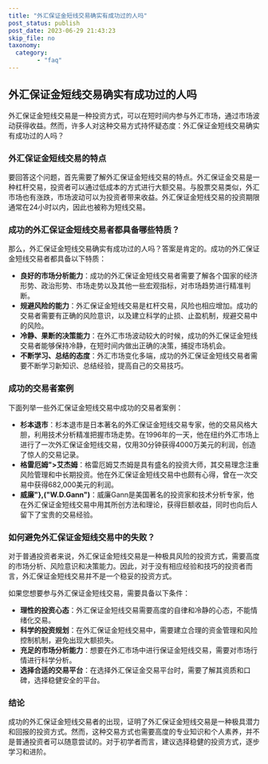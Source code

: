 ```yaml
---
title: "外汇保证金短线交易确实有成功过的人吗"
post_status: publish
post_date: 2023-06-29 21:43:23
skip_file: no
taxonomy:
  category:
        - "faq"
---
```


## 外汇保证金短线交易确实有成功过的人吗

外汇保证金短线交易是一种投资方式，可以在短时间内参与外汇市场，通过市场波动获得收益。然而，许多人对这种交易方式持怀疑态度：外汇保证金短线交易确实有成功过的人吗？

### 外汇保证金短线交易的特点

要回答这个问题，首先需要了解外汇保证金短线交易的特点。外汇保证金交易是一种杠杆交易，投资者可以通过低成本的方式进行大额交易。与股票交易类似，外汇市场也有涨跌，市场波动可以为投资者带来收益。外汇保证金短线交易的投资期限通常在24小时以内，因此也被称为短线交易。

### 成功的外汇保证金短线交易者都具备哪些特质？

那么，外汇保证金短线交易确实有成功过的人吗？答案是肯定的。成功的外汇保证金短线交易者都具备以下特质：

- **良好的市场分析能力**：成功的外汇保证金短线交易者需要了解各个国家的经济形势、政治形势、市场走势以及其他一些宏观指标，对市场趋势进行精准判断。
- **规避风险的能力**：外汇保证金短线交易是杠杆交易，风险也相应增加。成功的交易者需要有正确的风险意识，以及建立科学的止损、止盈机制，规避交易中的风险。
- **冷静、果断的决策能力**：在外汇市场波动较大的时候，成功的外汇保证金短线交易者能够保持冷静，在短时间内做出正确的决策，捕捉市场机会。
- **不断学习、总结的态度**：外汇市场变化多端，成功的外汇保证金短线交易者需要不断学习新知识、总结经验，提高自己的交易技巧。

### 成功的交易者案例

下面列举一些外汇保证金短线交易中成功的交易者案例：

- **杉本退市**：杉本退市是日本著名的外汇保证金短线交易专家，他的交易风格大胆，利用技术分析精准把握市场走势。在1996年的一天，他在纽约外汇市场上进行了一次外汇保证金短线交易，仅用30分钟获得4000万美元的利润，创造了惊人的交易记录。
- **格雷厄姆">艾杰姆**：格雷厄姆艾杰姆是具有盛名的投资大师，其交易理念注重风险管理和中长期投资。他在外汇保证金短线交易中也颇有心得，曾在一次交易中获得682,000美元的利润。
- **威廉"},("W.D.Gann")**：威廉Gann是美国著名的投资家和技术分析专家，他在外汇保证金短线交易中用其所创方法和理论，获得巨额收益，同时也向后人留下了宝贵的交易经验。

### 如何避免外汇保证金短线交易中的失败？

对于普通投资者来说，外汇保证金短线交易是一种极具风险的投资方式，需要高度的市场分析、风险意识和决策能力。因此，对于没有相应经验和技巧的投资者而言，外汇保证金短线交易并不是一个稳妥的投资方式。

如果您想要参与外汇保证金短线交易，需要具备以下条件：

- **理性的投资心态**：外汇保证金短线交易需要高度的自律和冷静的心态，不能情绪化交易。
- **科学的投资规划**：在外汇保证金短线交易中，需要建立合理的资金管理和风险控制机制，避免出现大额损失。
- **充足的市场分析能力**：想要在外汇市场中进行保证金短线交易，需要对市场行情进行科学分析。
- **选择合适的交易平台**：在选择外汇保证金交易平台时，需要了解其资质和口碑，选择稳健安全的平台。

### 结论

成功的外汇保证金短线交易者的出现，证明了外汇保证金短线交易是一种极具潜力和回报的投资方式。然而，这种交易方式也需要高度的专业知识和个人素养，并不是普通投资者可以随意尝试的。对于初学者而言，建议选择稳健的投资方式，逐步学习和进阶。
